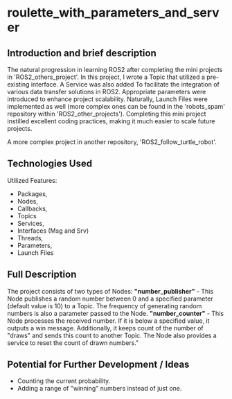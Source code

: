 # roulette_with_parameters_and_server
## Introduction and brief description
The natural progression in learning ROS2 after completing the mini projects in 'ROS2_others_project'. In this project, I wrote a Topic that utilized a pre-existing interface. A Service was also added To facilitate the integration of various data transfer solutions in ROS2. Appropriate parameters were introduced to enhance project scalability. Naturally, Launch Files were implemented as well (more complex ones can be found in the 'robots_spam' repository within 'ROS2_other_projects'). Completing this mini project instilled excellent coding practices, making it much easier to scale future projects.

A more complex project in another repository, 'ROS2_follow_turtle_robot'.

## Technologies Used

Utilized Features:
- Packages,
- Nodes,
- Callbacks,
- Topics
- Services,
- Interfaces (Msg and Srv)
- Threads,
- Parameters,
- Launch Files

## Full Description

The project consists of two types of Nodes:
**"number_publisher"** - This Node publishes a random number between 0 and a specified parameter (default value is 10) to a Topic. The frequency of generating random numbers is also a parameter passed to the Node.
**"number_counter"** - This Node processes the received number. If it is below a specified value, it outputs a win message. Additionally, it keeps count of the number of "draws" and sends this count to another Topic. The Node also provides a service to reset the count of drawn numbers."

## Potential for Further Development / Ideas
- Counting the current probability.
- Adding a range of "winning" numbers instead of just one.
